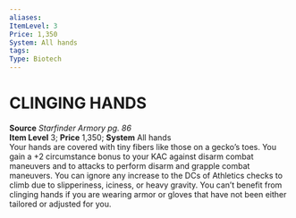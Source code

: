 ```yaml
---
aliases: 
ItemLevel: 3
Price: 1,350
System: All hands
tags: 
Type: Biotech
---
```

# CLINGING HANDS
**Source** _Starfinder Armory pg. 86_  
**Item Level** 3; **Price** 1,350; **System** All hands  
Your hands are covered with tiny fibers like those on a gecko’s toes. You gain a +2 circumstance bonus to your KAC against disarm combat maneuvers and to attacks to perform disarm and grapple combat maneuvers. You can ignore any increase to the DCs of Athletics checks to climb due to slipperiness, iciness, or heavy gravity. You can’t benefit from clinging hands if you are wearing armor or gloves that have not been either tailored or adjusted for you.